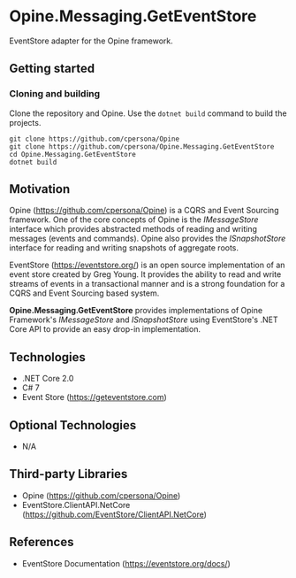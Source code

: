 # Opine.Messaging.GetEventStore
EventStore adapter for the Opine framework. 

## Getting started

### Cloning and building

Clone the repository and Opine. Use the `dotnet build` command to build the projects.

```
git clone https://github.com/cpersona/Opine
git clone https://github.com/cpersona/Opine.Messaging.GetEventStore
cd Opine.Messaging.GetEventStore
dotnet build
```

## Motivation

Opine (https://github.com/cpersona/Opine) is a CQRS and Event Sourcing framework. One of the core concepts of Opine is the _IMessageStore_ interface which provides abstracted methods of reading and writing messages (events and commands). Opine also provides the _ISnapshotStore_ interface for reading and writing snapshots of aggregate roots. 

EventStore (https://eventstore.org/) is an open source implementation of an event store created by Greg Young. It provides the ability to read and write streams of events in a transactional manner and is a strong foundation for a CQRS and Event Sourcing based system. 

**Opine.Messaging.GetEventStore** provides implementations of Opine Framework's _IMessageStore_ and _ISnapshotStore_ using EventStore's .NET Core API to provide an easy drop-in implementation.

## Technologies
* .NET Core 2.0
* C# 7
* Event Store (https://geteventstore.com)

## Optional Technologies
* N/A

## Third-party Libraries
* Opine (https://github.com/cpersona/Opine)
* EventStore.ClientAPI.NetCore (https://github.com/EventStore/ClientAPI.NetCore)

## References
* EventStore Documentation (https://eventstore.org/docs/)
